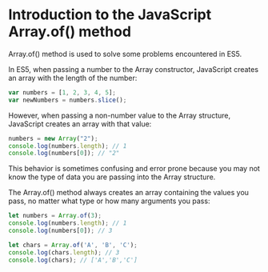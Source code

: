 # Introduction to the JavaScript Array.of() method
Array.of() method is used to solve some problems encountered in ES5.

In ES5, when passing a number to the Array constructor, JavaScript creates an array with the length of the number:
```javascript
var numbers = [1, 2, 3, 4, 5];
var newNumbers = numbers.slice();
```
However, when passing a non-number value to the Array structure, JavaScript creates an array with that value:
```javascript
numbers = new Array("2");
console.log(numbers.length); // 1
console.log(numbers[0]); // "2"
```
This behavior is sometimes confusing and error prone because you may not know the type of data you are passing into the Array structure.

The Array.of() method always creates an array containing the values you pass, no matter what type or how many arguments you pass:
```javascript
let numbers = Array.of(3);
console.log(numbers.length); // 1
console.log(numbers[0]); // 3
```
```javascript
let chars = Array.of('A', 'B', 'C');
console.log(chars.length); // 3
console.log(chars); // ['A','B','C']
```















